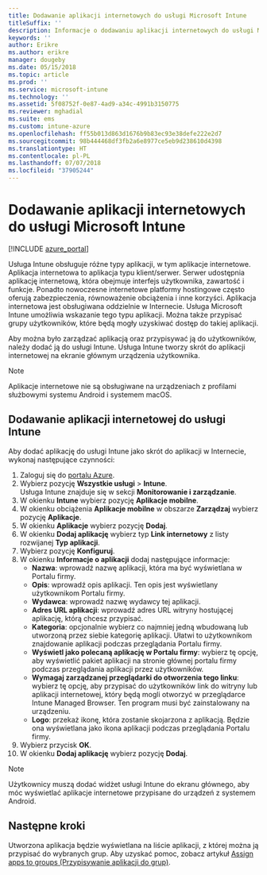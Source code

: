 ```yaml
---
title: Dodawanie aplikacji internetowych do usługi Microsoft Intune
titleSuffix: ''
description: Informacje o dodawaniu aplikacji internetowych do usługi Microsoft Intune.
keywords: ''
author: Erikre
ms.author: erikre
manager: dougeby
ms.date: 05/15/2018
ms.topic: article
ms.prod: ''
ms.service: microsoft-intune
ms.technology: ''
ms.assetid: 5f08752f-0e87-4ad9-a34c-4991b3150775
ms.reviewer: mghadial
ms.suite: ems
ms.custom: intune-azure
ms.openlocfilehash: ff55b013d863d1676b9b83ec93e38defe222e2d7
ms.sourcegitcommit: 98b444468df3fb2a6e8977ce5eb9d238610d4398
ms.translationtype: HT
ms.contentlocale: pl-PL
ms.lasthandoff: 07/07/2018
ms.locfileid: "37905244"
---
```

# <a name="add-web-apps-to-microsoft-intune"></a>Dodawanie aplikacji internetowych do usługi Microsoft Intune

[!INCLUDE [azure_portal](./includes/azure_portal.md)]

Usługa Intune obsługuje różne typy aplikacji, w tym aplikacje internetowe. Aplikacja internetowa to aplikacja typu klient/serwer. Serwer udostępnia aplikację internetową, która obejmuje interfejs użytkownika, zawartość i funkcje. Ponadto nowoczesne internetowe platformy hostingowe często oferują zabezpieczenia, równoważenie obciążenia i inne korzyści. Aplikacja internetowa jest obsługiwana oddzielnie w Internecie. Usługa Microsoft Intune umożliwia wskazanie tego typu aplikacji. Można także przypisać grupy użytkowników, które będą mogły uzyskiwać dostęp do takiej aplikacji. 

Aby można było zarządzać aplikacją oraz przypisywać ją do użytkowników, należy dodać ją do usługi Intune. Usługa Intune tworzy skrót do aplikacji internetowej na ekranie głównym urządzenia użytkownika.

> [!Note]
> Aplikacje internetowe nie są obsługiwane na urządzeniach z profilami służbowymi systemu Android i systemem macOS.

## <a name="add-a-web-app-to-intune"></a>Dodawanie aplikacji internetowej do usługi Intune
Aby dodać aplikację do usługi Intune jako skrót do aplikacji w Internecie, wykonaj następujące czynności:

1. Zaloguj się do [portalu Azure](https://portal.azure.com).
2. Wybierz pozycję **Wszystkie usługi** > **Intune**.  
    Usługa Intune znajduje się w sekcji **Monitorowanie i zarządzanie**.
3. W okienku **Intune** wybierz pozycję **Aplikacje mobilne**.
4. W okienku obciążenia **Aplikacje mobilne** w obszarze **Zarządzaj** wybierz pozycję **Aplikacje**.
5. W okienku **Aplikacje** wybierz pozycję **Dodaj**.
6. W okienku **Dodaj aplikację** wybierz typ **Link internetowy** z listy rozwijanej **Typ aplikacji**.
7. Wybierz pozycję **Konfiguruj**.
8. W okienku **Informacje o aplikacji** dodaj następujące informacje:
    - **Nazwa**: wprowadź nazwę aplikacji, która ma być wyświetlana w Portalu firmy.
    - **Opis**: wprowadź opis aplikacji. Ten opis jest wyświetlany użytkownikom Portalu firmy.
    - **Wydawca**: wprowadź nazwę wydawcy tej aplikacji.
    - **Adres URL aplikacji**: wprowadź adres URL witryny hostującej aplikację, którą chcesz przypisać.
    - **Kategoria**: opcjonalnie wybierz co najmniej jedną wbudowaną lub utworzoną przez siebie kategorię aplikacji. Ułatwi to użytkownikom znajdowanie aplikacji podczas przeglądania Portalu firmy.
    - **Wyświetl jako polecaną aplikację w Portalu firmy**: wybierz tę opcję, aby wyświetlić pakiet aplikacji na stronie głównej portalu firmy podczas przeglądania aplikacji przez użytkowników.
    - **Wymagaj zarządzanej przeglądarki do otworzenia tego linku**: wybierz tę opcję, aby przypisać do użytkowników link do witryny lub aplikacji internetowej, który będą mogli otworzyć w przeglądarce Intune Managed Browser. Ten program musi być zainstalowany na urządzeniu.
    - **Logo**: przekaż ikonę, która zostanie skojarzona z aplikacją. Będzie ona wyświetlana jako ikona aplikacji podczas przeglądania Portalu firmy.
9. Wybierz przycisk **OK**.
10. W okienku **Dodaj aplikację** wybierz pozycję **Dodaj**.

> [!Note]
> Użytkownicy muszą dodać widżet usługi Intune do ekranu głównego, aby móc wyświetlać aplikacje internetowe przypisane do urządzeń z systemem Android.

## <a name="next-steps"></a>Następne kroki

Utworzona aplikacja będzie wyświetlana na liście aplikacji, z której można ją przypisać do wybranych grup. Aby uzyskać pomoc, zobacz artykuł [Assign apps to groups (Przypisywanie aplikacji do grup)](apps-deploy.md). 
